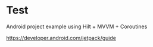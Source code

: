 # Test

Android project example using Hilt + MVVM + Coroutines

https://developer.android.com/jetpack/guide
